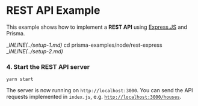 # REST API Example

This example shows how to implement a **REST API** using [Express.JS](https://expressjs.com/de/) and Prisma.

__INLINE(../_setup-1.md)__
cd prisma-examples/node/rest-express
__INLINE(../_setup-2.md)__

### 4. Start the REST API server

```
yarn start
```

The server is now running on `http://localhost:3000`. You can send the API requests implemented in `index.js`, e.g. [`http://localhost:3000/houses`](http://localhost:3000/houses).